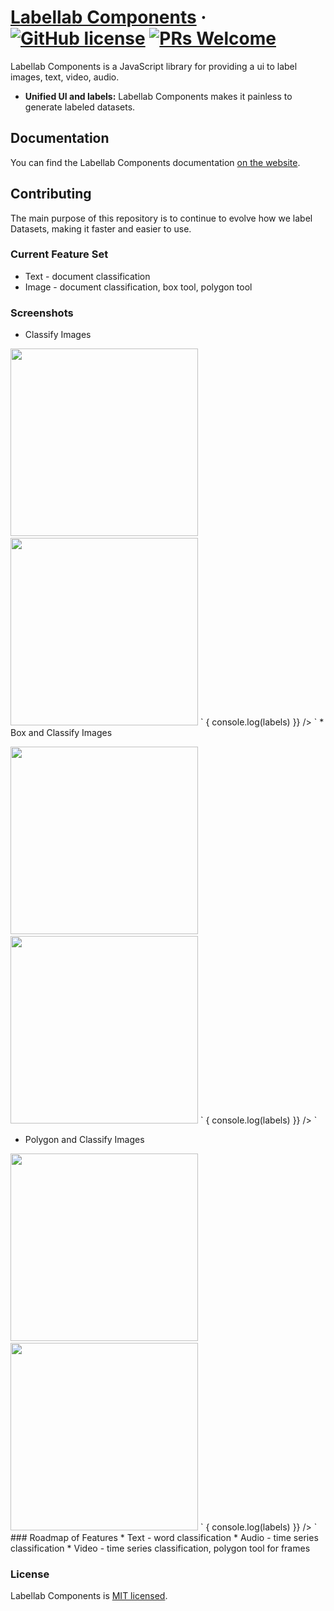 # [Labellab Components](https://labellab.io/) &middot; [![GitHub license](https://img.shields.io/badge/license-MIT-blue.svg)](https://github.com/kev71187/labellab-components/blob/master/LICENSE) [![PRs Welcome](https://img.shields.io/badge/PRs-welcome-brightgreen.svg)](https://github.com/kev71187/labellab-components/pulls)

Labellab Components is a JavaScript library for providing a ui to label images, text, video, audio.

* **Unified UI and labels:** Labellab Components makes it painless to generate labeled datasets.

## Documentation

You can find the Labellab Components documentation [on the website](https://components.labellab.io).

## Contributing

The main purpose of this repository is to continue to evolve how we label Datasets, making it faster and easier to use.

### Current Feature Set
* Text - document classification
* Image - document classification, box tool, polygon tool

### Screenshots
* Classify Images
<p/>
<img height="300px" src="https://github.com/kev71187/labellab-components/raw/master/assets/classify-labeler.png"/>&emsp;<img height="300px" src="https://github.com/kev71187/labellab-components/raw/master/assets/classify-preview.png"/>
`
<Labeler
  key="some-unique-key-for-the-file"
  url="https://www.hakaimagazine.com/wp-content/uploads/header-bald-eagle-nests.jpg"
  fileType="image"
  labelType="classification"
  labelGeometry="none"
  previewSize={450}
  labelChoices={["bug","whale","bird","dog","cat","human"]}
  labels={[]}
  onComplete={(labels) => {
    console.log(labels)
  }}
/>
`
* Box and Classify Images
<p/>
<img height="300px" src="https://github.com/kev71187/labellab-components/raw/master/assets/box-labeler.png"/>&emsp;<img height="300px" src="https://github.com/kev71187/labellab-components/raw/master/assets/box-preview.png"/>
`
<Labeler
  key="some-unique-key-for-the-file"
  url="http://www.nba.com/media/history/chamberlain_reb_200.jpg"
  fileType="image"
  labelType="classification"
  labelGeometry="box"
  previewSize={450}
  labelChoices={["basketball","head","foot","arm","body"]}
  labels={[]}
  onComplete={(labels) => {
    console.log(labels)
  }}
/>
`

* Polygon and Classify Images
<p/>
<img height="300px" src="https://github.com/kev71187/labellab-components/raw/master/assets/polygon-labeler.png"/>&emsp;<img height="300px" src="https://github.com/kev71187/labellab-components/raw/master/assets/polygon-preview.png"/>
`
<Labeler
  key="some-unique-key-for-the-file"
  url="https://images.pond5.com/girl-driving-motorcycles-first-person-footage-084718933_prevstill.jpeg"
  fileType="image"
  labelType="classification"
  labelGeometry="polygon"
  previewSize={450}
  labelChoices={["car","motorcycle","road","person","body","stopped","outbound","inbound"]}
  labels={[]}
  onComplete={(labels) => {
    console.log(labels)
  }}
/>
`
### Roadmap of Features
* Text - word classification
* Audio - time series classification
* Video - time series classification, polygon tool for frames

### License

Labellab Components is [MIT licensed](./LICENSE).


